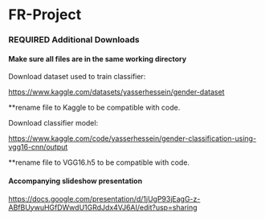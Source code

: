 # FR-Project

### REQUIRED Additional Downloads
#### Make sure all files are in the same working directory
Download dataset used to train classifier: 

https://www.kaggle.com/datasets/yasserhessein/gender-dataset

**rename file to Kaggle to be compatible with code.

Download classifier model: 

https://www.kaggle.com/code/yasserhessein/gender-classification-using-vgg16-cnn/output

**rename file to VGG16.h5 to be compatible with code.

#### Accompanying slideshow presentation
https://docs.google.com/presentation/d/1jUgP93jEagG-z-ABfBUywuHGfDWwdU1GRdJdx4VJ6AI/edit?usp=sharing


